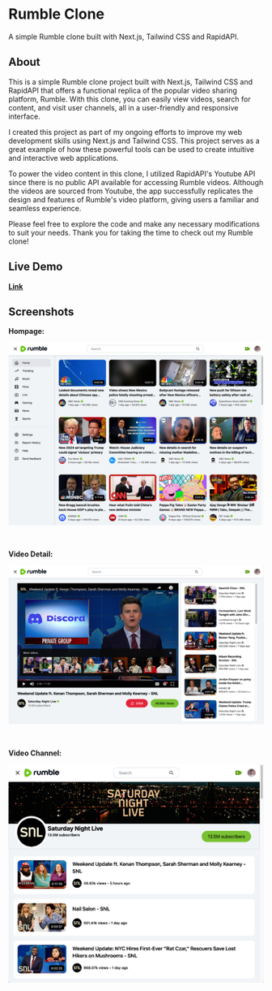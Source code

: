 # Rumble Clone

A simple Rumble clone built with Next.js, Tailwind CSS and RapidAPI.

## About

This is a simple Rumble clone project built with Next.js, Tailwind CSS and RapidAPI that offers a functional replica of the popular video sharing platform, Rumble. With this clone, you can easily view videos, search for content, and visit user channels, all in a user-friendly and responsive interface.

I created this project as part of my ongoing efforts to improve my web development skills using Next.js and Tailwind CSS. This project serves as a great example of how these powerful tools can be used to create intuitive and interactive web applications.

To power the video content in this clone, I utilized RapidAPI's Youtube API since there is no public API available for accessing Rumble videos. Although the videos are sourced from Youtube, the app successfully replicates the design and features of Rumble's video platform, giving users a familiar and seamless experience.

Please feel free to explore the code and make any necessary modifications to suit your needs.
Thank you for taking the time to check out my Rumble clone!

## Live Demo
**[Link](https://videoplatform.miladmiyakheel.com)**

## Screenshots

**Hompage:**

![Homepage Feed](/public/screenshot1.png "Homepage Feed")

<br/>

**Video Detail:**

![Video Detail](/public/screenshot2.png "Video Detail")

<br/>

**Video Channel:**

![Video Channel](/public/screenshot3.png "Video Channel")
